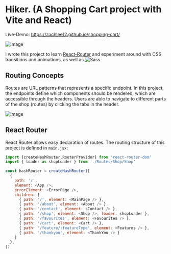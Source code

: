 # Hiker. (A Shopping Cart project with Vite and React)

Live-Demo: https://zachlee12.github.io/shopping-cart/

![image](https://user-images.githubusercontent.com/117311591/233114149-ca86880b-1003-41d8-9dae-8f2d58ddca4d.png)

I wrote this project to learn [React-Router](https://reactrouter.com/en/main) and experiment around with CSS transitions and animations, as well as ![Sass](https://sass-lang.com/). 

## Routing Concepts 
Routes are URL patterns that represents a specific endpoint. In this project, the endpoints define which components should be rendered, which are accessible through the headers. Users are able to navigate to different parts of the shop (routes) by clicking the tabs in the header. 


![image](https://user-images.githubusercontent.com/117311591/233122426-72db327e-18b6-41d4-a309-fb472c13ec85.png)


## React Router
React Router allows easy declaration of routes. The routing structure of this project is defined in `main.jsx`: 

```javascript
import {createHashRouter,RouterProvider} from 'react-router-dom'
import { loader as shopLoader } from './Routes/Shop/Shop'

const hashRouter = createHashRouter([
  {
    path: '/',
    element: <App />,
    errorElement: <ErrorPage />,
    children: [
      { path: '/', element: <MainPage /> },
      { path: '/about', element: <About /> },
      { path: '/contact', element: <Contact /> },
      { path: '/shop', element: <Shop />, loader: shopLoader },
      { path: '/favourites', element: <Favourites /> },
      { path: '/cart', element: <Cart /> },
      { path: '/feature/:featureType', element: <Features /> },
      { path: '/thankyou', element: <ThankYou /> }
    ]
  },
])
```




